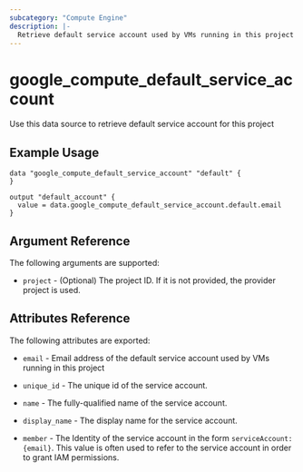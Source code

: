 ```yaml
---
subcategory: "Compute Engine"
description: |-
  Retrieve default service account used by VMs running in this project
---
```


# google\_compute\_default\_service\_account

Use this data source to retrieve default service account for this project

## Example Usage

```hcl
data "google_compute_default_service_account" "default" {
}

output "default_account" {
  value = data.google_compute_default_service_account.default.email
}
```

## Argument Reference

The following arguments are supported:

* `project` - (Optional) The project ID. If it is not provided, the provider project is used.


## Attributes Reference

The following attributes are exported:

* `email` - Email address of the default service account used by VMs running in this project

* `unique_id` - The unique id of the service account.

* `name` - The fully-qualified name of the service account.

* `display_name` - The display name for the service account.

* `member` - The Identity of the service account in the form `serviceAccount:{email}`. This value is often used to refer to the service account in order to grant IAM permissions.
